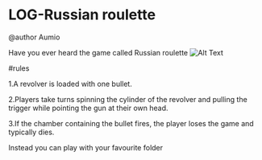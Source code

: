 # LOG-Russian roulette
@author Aumio

Have you ever heard the game called Russian roulette
![Alt Text](https://media0.giphy.com/media/3o6Mb2Cq10b0OQRqYU/giphy.gif)

#rules

1.A revolver is loaded with one bullet.

2.Players take turns spinning the cylinder of the revolver and pulling the trigger while pointing the gun at their own head.

3.If the chamber containing the bullet fires, the player loses the game and typically dies.

Instead you can play with your  favourite  folder
